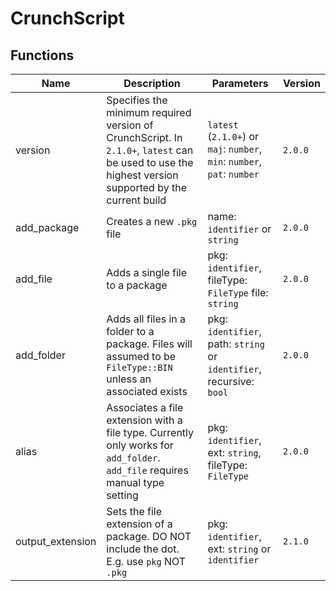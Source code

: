 ﻿# CrunchScript

## Functions
| Name | Description | Parameters | Version |
| ---- | ----------- | ---------- | ------- |
| version | Specifies the minimum required version of CrunchScript. In `2.1.0+`, `latest` can be used to use the highest version supported by the current build | `latest` (`2.1.0+`) or `maj`: `number`, `min`: `number`, `pat`: `number` | `2.0.0` |
| add_package | Creates a new `.pkg` file | name: `identifier` or `string` | `2.0.0` |
| add_file | Adds a single file to a package | pkg: `identifier`, fileType: `FileType` file: `string` | `2.0.0` |
| add_folder | Adds all files in a folder to a package. Files will assumed to be `FileType::BIN` unless an associated exists | pkg: `identifier`, path: `string` or `identifier`, recursive: `bool`  | `2.0.0` |
| alias | Associates a file extension with a file type. Currently only works for `add_folder`. `add_file` requires manual type setting | pkg: `identifier`, ext: `string`, fileType: `FileType` | `2.0.0` |
| output_extension | Sets the file extension of a package. DO NOT include the dot. E.g. use `pkg` NOT `.pkg` | pkg: `identifier`, ext: `string` or `identifier` | `2.1.0` |